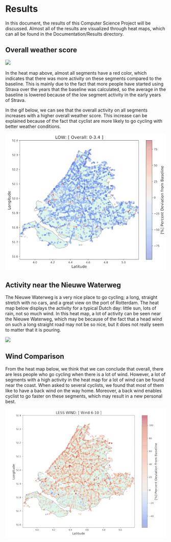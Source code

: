 # Results

In this document, the results of this Computer Science Project will be discussed. Almost all of the results are visualized through heat maps, which can all be found in the Documentation/Results directory.

## Overall weather score

![](./Results/all_scores_full_year.png)

In the heat map above, almost all segments have a red color, which indicates that there was more activity on these segments compared to the baseline. This is mainly due to the fact that more people have started using Strava over the years that the baseline was calculated, so the average in the baseline is lowered because of the low segment activity in the early years of Strava. 

In the gif below, we can see that the overall activity on all segments increases with a higher overall weather score. This increase can be explained because of the fact that cyclist are more likely to go cycling with better weather conditions.

![](./Results/score_validation_sm.gif)

## Activity near the Nieuwe Waterweg

The Nieuwe Waterweg is a very nice place to go cycling; a long, straight stretch with no cars, and a great view on the port of Rotterdam. The heat map below displays the activity for a typical Dutch day: little sun, lots of rain, not so much wind. In this heat map, a lot of activity can be seen near the Nieuwe Waterweg, which may be because of the fact that a head wind on such a long straight road may not be so nice, but it does not really seem to matter that it is pouring.

![](./Results/BARELY_SUN_MUCH_RAIN_LITTLE_WIND_Sun_0-4__Rain_0-4__Wind_8-10_map.png)

## Wind Comparison

From the heat map below, we think that we can conclude that overall, there are less people who go cycling when there is a lot of wind. However, a lot of segments with a high activity in the heat map for a lot of wind can be found near the coast. When asked to several cyclists, we found that most of them like to have a back wind on the way home. Moreover, a back wind enables cyclist to go faster on these segments, which may result in a new personal best.

![](./Results/wind_comparison_sm.gif)



